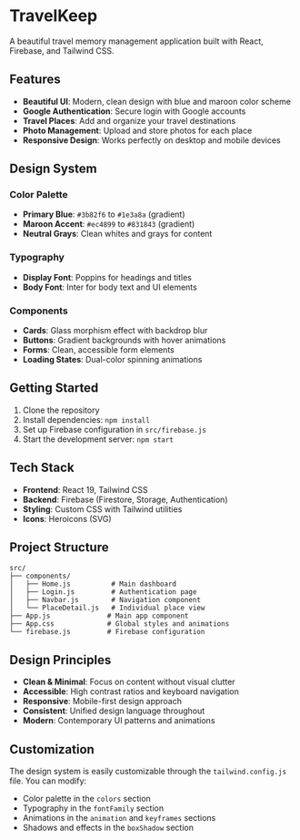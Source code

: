 # TravelKeep

A beautiful travel memory management application built with React, Firebase, and Tailwind CSS.

## Features

- **Beautiful UI**: Modern, clean design with blue and maroon color scheme
- **Google Authentication**: Secure login with Google accounts
- **Travel Places**: Add and organize your travel destinations
- **Photo Management**: Upload and store photos for each place
- **Responsive Design**: Works perfectly on desktop and mobile devices

## Design System

### Color Palette
- **Primary Blue**: `#3b82f6` to `#1e3a8a` (gradient)
- **Maroon Accent**: `#ec4899` to `#831843` (gradient)
- **Neutral Grays**: Clean whites and grays for content

### Typography
- **Display Font**: Poppins for headings and titles
- **Body Font**: Inter for body text and UI elements

### Components
- **Cards**: Glass morphism effect with backdrop blur
- **Buttons**: Gradient backgrounds with hover animations
- **Forms**: Clean, accessible form elements
- **Loading States**: Dual-color spinning animations

## Getting Started

1. Clone the repository
2. Install dependencies: `npm install`
3. Set up Firebase configuration in `src/firebase.js`
4. Start the development server: `npm start`

## Tech Stack

- **Frontend**: React 19, Tailwind CSS
- **Backend**: Firebase (Firestore, Storage, Authentication)
- **Styling**: Custom CSS with Tailwind utilities
- **Icons**: Heroicons (SVG)

## Project Structure

```
src/
├── components/
│   ├── Home.js          # Main dashboard
│   ├── Login.js         # Authentication page
│   ├── Navbar.js        # Navigation component
│   └── PlaceDetail.js   # Individual place view
├── App.js              # Main app component
├── App.css             # Global styles and animations
└── firebase.js         # Firebase configuration
```

## Design Principles

- **Clean & Minimal**: Focus on content without visual clutter
- **Accessible**: High contrast ratios and keyboard navigation
- **Responsive**: Mobile-first design approach
- **Consistent**: Unified design language throughout
- **Modern**: Contemporary UI patterns and animations

## Customization

The design system is easily customizable through the `tailwind.config.js` file. You can modify:
- Color palette in the `colors` section
- Typography in the `fontFamily` section
- Animations in the `animation` and `keyframes` sections
- Shadows and effects in the `boxShadow` section
